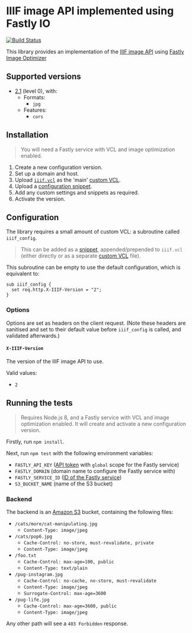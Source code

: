 IIIF image API implemented using Fastly IO
==========================================

[![Build Status](https://travis-ci.org/elifesciences/fastly-iiif.svg?branch=master)](https://travis-ci.org/elifesciences/fastly-iiif)

This library provides an implementation of the [IIIF image API](https://iiif.io/) using [Fastly Image Optimizer](https://www.fastly.com/products/web-and-mobile-performance/image-optimization)

Supported versions
------------------

- [2.1](https://iiif.io/api/image/2.1/) (level 0), with:
  - Formats:
    - `jpg`
  - Features:
    - `cors`

Installation
------------

> You will need a Fastly service with VCL and image optimization enabled.

1. Create a new configuration version.
2. Set up a domain and host.
3. Upload [`iiif.vcl`](iiif.vcl) as the 'main' [custom VCL](https://docs.fastly.com/vcl/custom-vcl/uploading-custom-vcl/).
4. Upload a [configuration snippet](#configuration).
5. Add any custom settings and snippets as required.
6. Activate the version.

Configuration
-------------

The library requires a small amount of custom VCL: a subroutine called `iiif_config`.

> This can be added as a [snippet](https://docs.fastly.com/vcl/vcl-snippets/using-regular-vcl-snippets/), appended/prepended to `iiif.vcl` (either directly or as a separate [custom VCL](https://docs.fastly.com/vcl/custom-vcl/uploading-custom-vcl/) file).

This subroutine can be empty to use the default configuration, which is equivalent to:

```vcl
sub iiif_config {
  set req.http.X-IIIF-Version = "2";
}
```

### Options

Options are set as headers on the client request. (Note these headers are sanitised and set to their default value before `iiif_config` is called, and validated afterwards.)

#### `X-IIIF-Version`

The version of the IIIF image API to use.

Valid values:

- `2`

Running the tests
-----------------

> Requires Node.js 8, and a Fastly service with VCL and image optimization enabled. It will create and activate a new configuration version.

Firstly, run `npm install`.

Next, run `npm test` with the following environment variables:

- `FASTLY_API_KEY` ([API token](https://docs.fastly.com/guides/account-management-and-security/using-api-tokens) with `global` scope for the Fastly service)
- `FASTLY_DOMAIN` (domain name to configure the Fastly service with)
- `FASTLY_SERVICE_ID` ([ID of the Fastly service](https://docs.fastly.com/guides/account-management-and-security/finding-and-managing-your-account-info#finding-your-service-id))
- `S3_BUCKET_NAME` (name of the S3 bucket) 

### Backend

The backend is an [Amazon S3](https://aws.amazon.com/s3/) bucket, containing the following files:

- `/cats/more/cat-manipulating.jpg`
  - `Content-Type: image/jpeg`
- `/cats/pop6.jpg`
  - `Cache-Control: no-store, must-revalidate, private`
  - `Content-Type: image/jpeg`
- `/foo.txt`
  - `Cache-Control: max-age=100, public`
  - `Content-Type: text/plain`
- `/pug-instagram.jpg`
  - `Cache-Control: no-cache, no-store, must-revalidate`
  - `Content-Type: image/jpeg`
  - `Surrogate-Control: max-age=3600`
- `/pug-life.jpg`
  - `Cache-Control: max-age=3600, public`
  - `Content-Type: image/jpeg`

Any other path will see a `403 Forbidden` response.
